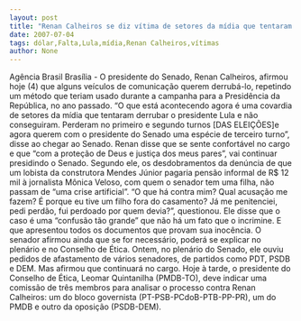 ```yaml
---
layout: post
title: "Renan Calheiros se diz vítima de setores da mídia que tentaram derrubar Lula . Só falta o dólar na cueca"
date: 2007-07-04
tags: dólar,Falta,Lula,mídia,Renan Calheiros,vítimas
author: None
---
```

Ag&ecirc;ncia Brasil 
Bras&iacute;lia - O presidente do Senado, Renan Calheiros, afirmou hoje (4) que alguns ve&iacute;culos de comunica&ccedil;&atilde;o querem derrub&aacute;-lo, repetindo um m&eacute;todo que teriam usado durante a campanha para a Presid&ecirc;ncia da Rep&uacute;blica, no ano passado.
&ldquo;O que est&aacute; acontecendo agora &eacute; uma covardia de setores da m&iacute;dia que tentaram derrubar o presidente Lula e n&atilde;o conseguiram. Perderam no primeiro e segundo turnos [DAS ELEI&Ccedil;&Otilde;ES]e agora querem com o presidente do Senado uma esp&eacute;cie de terceiro turno&rdquo;, disse ao chegar ao Senado.
Renan disse que se sente confort&aacute;vel no cargo e que &ldquo;com a prote&ccedil;&atilde;o de Deus e justi&ccedil;a dos meus pares&rdquo;, vai continuar presidindo o Senado. Segundo ele, os desdobramentos da den&uacute;ncia de que um lobista da construtora Mendes J&uacute;nior pagaria pens&atilde;o informal de R$ 12 mil &agrave; jornalista M&ocirc;nica Veloso, com quem o senador tem uma filha, n&atilde;o passam de &ldquo;uma crise artificial&rdquo;.
&ldquo;O que h&aacute; contra mim? Qual acusa&ccedil;&atilde;o me fazem? &Eacute; porque eu tive um filho fora do casamento? J&aacute; me penitenciei, pedi perd&atilde;o, fui perdoado por quem devia?&rdquo;, questionou. Ele disse que o caso &eacute; uma &ldquo;confus&atilde;o t&atilde;o grande&rdquo; que n&atilde;o h&aacute; um fato que o incrimine. E que apresentou todos os documentos que provam sua inoc&ecirc;ncia.
O senador afirmou ainda que se for necess&aacute;rio, poder&aacute; se explicar no plen&aacute;rio e no Conselho de &Eacute;tica. Ontem, no plen&aacute;rio do Senado, ele ouviu pedidos de afastamento de v&aacute;rios senadores, de partidos como PDT, PSDB e DEM. Mas afirmou que continuar&aacute; no cargo.
Hoje &agrave; tarde, o presidente do Conselho de &Eacute;tica, Leomar Quintanilha (PMDB-TO), deve indicar uma comiss&atilde;o de tr&ecirc;s membros para analisar o processo contra Renan Calheiros: um do bloco governista (PT-PSB-PCdoB-PTB-PP-PR), um do PMDB e outro da oposi&ccedil;&atilde;o (PSDB-DEM). 